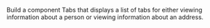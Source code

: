 Build a component Tabs that displays a list of tabs for either viewing information about a person or viewing information about an address.

